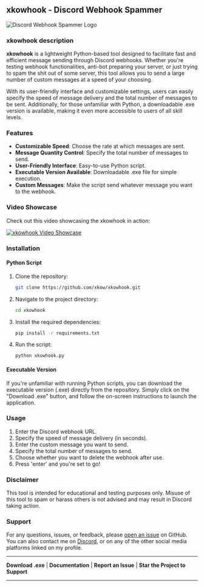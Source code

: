 ## xkowhook - Discord Webhook Spammer

![Discord Webhook Spammer Logo](https://i.imgur.com/80MIoSc.png)

### xkowhook description

**xkowhook** is a lightweight Python-based tool designed to facilitate fast and efficient message sending through Discord webhooks. Whether you're testing webhook functionalities, anti-bot preparing your server, or just trying to spam the shit out of some server, this tool allows you to send a large number of custom messages at a speed of your choosing.

With its user-friendly interface and customizable settings, users can easily specify the speed of message delivery and the total number of messages to be sent. Additionally, for those unfamiliar with Python, a downloadable .exe version is available, making it even more accessible to users of all skill levels.

### Features

- **Customizable Speed**: Choose the rate at which messages are sent.
- **Message Quantity Control**: Specify the total number of messages to send.
- **User-Friendly Interface**: Easy-to-use Python script.
- **Executable Version Available**: Downloadable .exe file for simple execution.
- **Custom Messages**: Make the script send whatever message you want to the webhook.

### Video Showcase

Check out this video showcasing the xkowhook in action:

[![xkowhook Video Showcase](https://i3.ytimg.com/vi/Ce_ZSYssZrs/maxresdefault.jpg)](https://www.youtube.com/watch?v=Ce_ZSYssZrs)

### Installation

#### Python Script

1. Clone the repository:
    ```bash
    git clone https://github.com/xkow/xkowhook.git
    ```
   
2. Navigate to the project directory:
    ```bash
    cd xkowhook
    ```
   
3. Install the required dependencies:
    ```bash
    pip install -r requirements.txt
    ```
   
4. Run the script:
    ```bash
    python xkowhook.py
    ```

#### Executable Version

If you're unfamiliar with running Python scripts, you can download the executable version (.exe) directly from the repository. Simply click on the "Download .exe" button, and follow the on-screen instructions to launch the application.

### Usage

1. Enter the Discord webhook URL.
2. Specify the speed of message delivery (in seconds).
3. Enter the custom message you want to send.
4. Specify the total number of messages to send.
5. Choose whether you want to delete the webhook after use.
6. Press 'enter' and you're set to go!

### Disclaimer

This tool is intended for educational and testing purposes only. Misuse of this tool to spam or harass others is not advised and may result in Discord taking action.

### Support

For any questions, issues, or feedback, please [open an issue](https://github.com/xKow/xkowhook/issues) on GitHub. You can also contact me on [Discord](https://discord.com/users/351282061731954698), or on any of the other social media platforms linked on my profile.

---

**Download .exe** | **Documentation** | **Report an Issue** | **Star the Project to Support**









---
